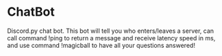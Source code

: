 # ChatBot
Discord.py chat bot. This bot will tell you who enters/leaves a server, can call command !ping to return a message and receive latency speed in ms, and use command !magicball to have all your questions answered!
